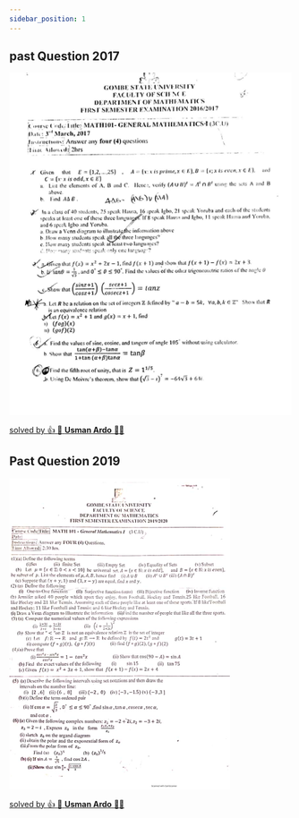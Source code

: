```yaml
---
sidebar_position: 1
---
```


## past Question 2017

![](2017.png)

[solved by :+1: :pray: **Usman Ardo** :green_heart::pray: 
](answer.md)

## Past Question 2019

![](img/2019pQ.png)

[solved by :+1: :pray: **Usman Ardo** :green_heart::pray: 
](answer.md)